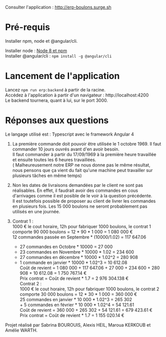 Consulter l'application : http://erp-boulons.surge.sh  

# Pré-requis  

Installer npm, node et @angular/cli.  

Installer node : [Node 8 et npm](https://nodejs.org/en/)  
Installer @angular/cli : `npm install -g @angular/cli`  

# Lancement de l'application  

Lancez `npm run erp:backend` à partir de la racine.  
Accédez à l'application à partir d'un navigateur : http://localhost:4200  
Le backend tournera, quant à lui, sur le port 3000.  

# Réponses aux questions  

Le langage utilisé est : Typescript avec le framework Angular 4  
  
1. La première commande doit pouvoir être utilisée le 1 octobre 1969. Il faut commander 10 jours ouvrés avant d'en avoir besoin.  
  Il faut commander à partir du 17/09/1969 à la première heure travaillée et ensuite toutes les 6 heures travaillées.  
  ( Malheureusement notre ERP ne nous donne pas le même résultat, nous pensons que ça vient du fait qu'une machine peut travailler sur plusieurs tâches en même temps)  

2. Non les dates de livraisons demandées par le client ne sont pas réalisables. En effet, il faudrait avoir des commandes en cous d'arrivages comme il est posible de le voir à la question précédente.  
Il est toutefois possible de proposer au client de livrer les commandes en plusieurs fois. Les 15 000 boulons ne seront probablement pas utilisés en une journée.  
  
3. Contrat 1 :  
      1000 € le cout horaire, 12h pour fabriquer 1000 boulons, le contrat 1 comporte 90 000 boulons = 12 * 90 * 1 000 = 1 080 000 €  
      12 commandes passée en Septembre * (10000/1.02) = 117 647.06  
      + 27 commandes en Octobre * 10000 = 27 000  
      + 23 commandes en Novembre * 10000 * 1.02 = 234 600  
      + 27 commandes en décembre * 10000 * 1.02^2 = 280 908  
      + 1 commande en janvier * 10000 * 1.02^3 = 10 612.08  
      Coût de revient = 1 080 000 + 117 647.06 + 27 000 + 234 600 + 280 908 + 10 612.08 = 1 750 767.14 €  
      Prix contrat = Coût de revient * 1.7 = 2 976 304.138 €  
   Contrat 2 :  
       1000 € le cout horaire, 12h pour fabriquer 1000 boulons, le contrat 2 comporte 30 000 boulons = 12 * 30 * 1 000 = 360 000 €  
       25 commandes en janvier * 10 000 * 1.02^3 = 265 302  
       + 5 commandes en février * 10 000 * 1.02^4 = 54 121.61  
      Coût de revient = 360 000 + 265 302 + 54 121.61 = 679 423.61 €  
      Prix contrat = Coût de revient * 1.7 = 1 155 020.14 €  


Projet réalisé par Sabrina BOUROUIS, Alexis HEIL, Maroua KERKOUB et Amélie WARTH.   
